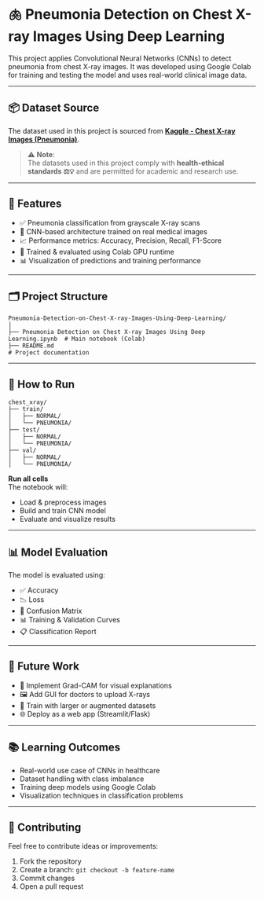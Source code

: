 # 🫁 Pneumonia Detection on Chest X-ray Images Using Deep Learning

This project applies Convolutional Neural Networks (CNNs) to detect pneumonia from chest X-ray images. It was developed using Google Colab for training and testing the model and uses real-world clinical image data.

---

## 📦 Dataset Source

The dataset used in this project is sourced from **[Kaggle - Chest X-ray Images (Pneumonia)](https://www.kaggle.com/datasets/paultimothymooney/chest-xray-pneumonia)**.

> ⚠️ **Note**:  
> The datasets used in this project comply with **health-ethical standards ⚖️💡** and are permitted for academic and research use.

---

## 🚀 Features

- ✅ Pneumonia classification from grayscale X-ray scans  
- 🧠 CNN-based architecture trained on real medical images  
- 📈 Performance metrics: Accuracy, Precision, Recall, F1-Score  
- 🧪 Trained & evaluated using Colab GPU runtime  
- 📊 Visualization of predictions and training performance  

---

## 🗂️ Project Structure

```
Pneumonia-Detection-on-Chest-X-ray-Images-Using-Deep-Learning/
│
├── Pneumonia Detection on Chest X-ray Images Using Deep Learning.ipynb  # Main notebook (Colab)
├── README.md                                                            # Project documentation
```

---

## 🧪 How to Run

```
chest_xray/
├── train/
│   ├── NORMAL/
│   └── PNEUMONIA/
├── test/
│   ├── NORMAL/
│   └── PNEUMONIA/
├── val/
│   ├── NORMAL/
│   └── PNEUMONIA/
```

 **Run all cells**  
   The notebook will:
   - Load & preprocess images  
   - Build and train CNN model  
   - Evaluate and visualize results  

---

## 📊 Model Evaluation

The model is evaluated using:

- ✅ Accuracy  
- 📉 Loss  
- 🧮 Confusion Matrix  
- 📊 Training & Validation Curves  
- 📋 Classification Report

---

## 📌 Future Work

- 🔬 Implement Grad-CAM for visual explanations  
- 🖼️ Add GUI for doctors to upload X-rays  
- 🧠 Train with larger or augmented datasets  
- 🌐 Deploy as a web app (Streamlit/Flask)  

---

## 📚 Learning Outcomes

- Real-world use case of CNNs in healthcare  
- Dataset handling with class imbalance  
- Training deep models using Google Colab  
- Visualization techniques in classification problems  

---

## 🤝 Contributing

Feel free to contribute ideas or improvements:

1. Fork the repository  
2. Create a branch: `git checkout -b feature-name`  
3. Commit changes  
4. Open a pull request
